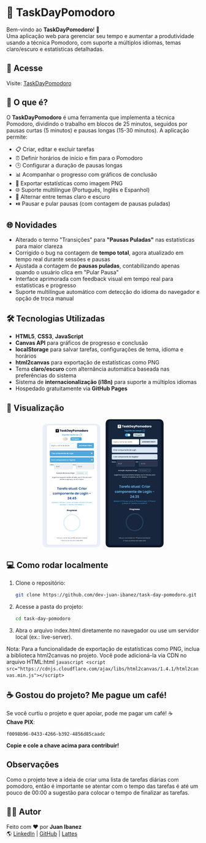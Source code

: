 # 🍅 TaskDayPomodoro

Bem-vindo ao **TaskDayPomodoro**! 🍅  
Uma aplicação web para gerenciar seu tempo e aumentar a produtividade usando a técnica Pomodoro, com suporte a múltiplos idiomas, temas claro/escuro e estatísticas detalhadas.

## 📌 Acesse
Visite: <a href="https://dev-juan-ibanez.github.io/task-day-pomodoro/" target="_blank">TaskDayPomodoro</a>

## 🚀 O que é?
O **TaskDayPomodoro** é uma ferramenta que implementa a técnica Pomodoro, dividindo o trabalho em blocos de 25 minutos, seguidos por pausas curtas (5 minutos) e pausas longas (15-30 minutos). A aplicação permite:
- 📋 Criar, editar e excluir tarefas
- ⏰ Definir horários de início e fim para o Pomodoro
- 🕒 Configurar a duração de pausas longas
- 📊 Acompanhar o progresso com gráficos de conclusão
- 📸 Exportar estatísticas como imagem PNG
- 🌐 Suporte multilíngue (Português, Inglês e Espanhol)
- 🎨 Alternar entre temas claro e escuro
- ⏯️ Pausar e pular pausas (com contagem de pausas puladas)

## 🌐 Novidades
- Alterado o termo "Transições" para **"Pausas Puladas"** nas estatísticas para maior clareza
- Corrigido o bug na contagem de **tempo total**, agora atualizado em tempo real durante sessões e pausas
- Ajustada a contagem de **pausas puladas**, contabilizando apenas quando o usuário clica em "Pular Pausa"
- Interface aprimorada com feedback visual em tempo real para estatísticas e progresso
- Suporte multilíngue automático com detecção do idioma do navegador e opção de troca manual

## 🛠 Tecnologias Utilizadas
- **HTML5**, **CSS3**, **JavaScript**
- **Canvas API** para gráficos de progresso e conclusão
- **localStorage** para salvar tarefas, configurações de tema, idioma e horários
- **html2canvas** para exportação de estatísticas como PNG
- Tema **claro/escuro** com alternância automática baseada nas preferências do sistema
- Sistema de **internacionalização (i18n)** para suporte a múltiplos idiomas
- Hospedado gratuitamente via **GitHub Pages**

## 📸 Visualização

<p align="center">
  <img src="assets/screenshot-light.png" alt="Captura de tela tema claro" width="30%" style="border-radius:10px; margin-right:10px;" />
  <img src="assets/screenshot-dark.png" alt="Captura de tela tema escuro" width="30%" style="border-radius:10px;" />
</p>

## 💻 Como rodar localmente
1. Clone o repositório:  
   ```bash
   git clone https://github.com/dev-juan-ibanez/task-day-pomodoro.git
   ````
2. Acesse a pasta do projeto:
    ```bash
    cd task-day-pomodoro
    ````

3. Abra o arquivo index.html diretamente no navegador ou use um servidor local (ex.: live-server).

Nota: Para a funcionalidade de exportação de estatísticas como PNG, inclua a biblioteca html2canvas no projeto. Você pode adicioná-la via CDN no arquivo HTML:html
    ```javascript
        <script src="https://cdnjs.cloudflare.com/ajax/libs/html2canvas/1.4.1/html2canvas.min.js"></script>
    ```

## ☕ Gostou do projeto? Me pague um café!
Se você curtiu o projeto e quer apoiar, pode me pagar um café! ☕  
**Chave PIX**:  
```text
f0098b96-0433-4266-b392-4856d85caadc
```
**Copie e cole a chave acima para contribuir!**

## Observações
Como o projeto teve a ideia de criar uma lista de tarefas diárias com pomodoro, então é importante se atentar com o tempo das tarefas é até um pouco de 00:00 a sugestão para colocar o tempo de finalizar as tarefas.

## 🧑‍💻 Autor

Feito com ❤️ por **Juan Ibanez**  
🌎 [LinkedIn](https://www.linkedin.com/in/juan-ibanez-df/) | [GitHub](https://github.com/dev-juan-ibanez) | [Lattes](https://lattes.cnpq.br/1029223661167123)
